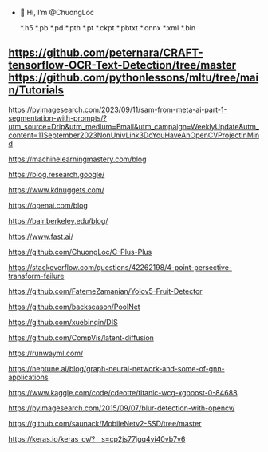 - 👋 Hi, I’m @ChuongLoc

    *.h5
    *.pb
    *.pd
    *.pth
    *.pt
    *.ckpt
    *.pbtxt
    *.onnx
    *.xml
    *.bin

https://github.com/peternara/CRAFT-tensorflow-OCR-Text-Detection/tree/master
https://github.com/pythonlessons/mltu/tree/main/Tutorials
---

https://pyimagesearch.com/2023/09/11/sam-from-meta-ai-part-1-segmentation-with-prompts/?utm_source=Drip&utm_medium=Email&utm_campaign=WeeklyUpdate&utm_content=11September2023NonUnivLink3DoYouHaveAnOpenCVProjectInMind

https://machinelearningmastery.com/blog

https://blog.research.google/

https://www.kdnuggets.com/

https://openai.com/blog

https://bair.berkeley.edu/blog/

https://www.fast.ai/

https://github.com/ChuongLoc/C-Plus-Plus

https://stackoverflow.com/questions/42262198/4-point-persective-transform-failure

https://github.com/FatemeZamanian/Yolov5-Fruit-Detector

https://github.com/backseason/PoolNet

https://github.com/xuebinqin/DIS

https://github.com/CompVis/latent-diffusion

https://runwayml.com/

https://neptune.ai/blog/graph-neural-network-and-some-of-gnn-applications

https://www.kaggle.com/code/cdeotte/titanic-wcg-xgboost-0-84688

https://pyimagesearch.com/2015/09/07/blur-detection-with-opencv/

https://github.com/saunack/MobileNetv2-SSD/tree/master

https://keras.io/keras_cv/?__s=cp2js77jgq4yi40vb7v6
